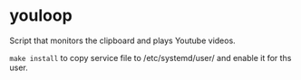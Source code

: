 # youloop
Script that monitors the clipboard and plays Youtube videos.

````make install```` to copy service file to /etc/systemd/user/ and enable it for ths 
user.
